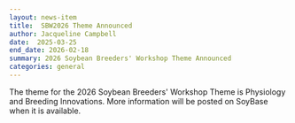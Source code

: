 ```yaml
---
layout: news-item
title:  SBW2026 Theme Announced
author: Jacqueline Campbell
date:  2025-03-25
end_date: 2026-02-18
summary: 2026 Soybean Breeders' Workshop Theme Announced
categories: general    
---
```


The theme for the 2026 Soybean Breeders' Workshop Theme is Physiology and Breeding Innovations.
More information will be posted on SoyBase when it is available.
